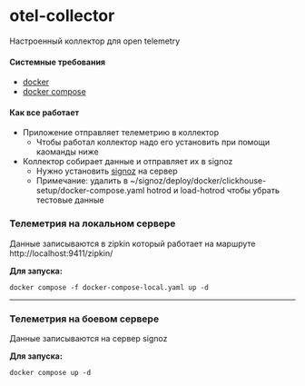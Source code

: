 # otel-collector
Настроенный коллектор для open telemetry

#### Системные требования
- [docker](https://www.digitalocean.com/community/tutorials/how-to-install-and-use-docker-on-ubuntu-20-04-ru)
- [docker compose](https://www.digitalocean.com/community/tutorials/how-to-install-and-use-docker-compose-on-ubuntu-22-04)

#### Как все работает
- Приложение отправляет телеметрию в коллектор
  - Чтобы работал коллектор надо его установить при помощи каоманды ниже
- Коллектор собирает данные и отправляет их в signoz
  - Нужно установить [signoz](https://signoz.io/docs/install/docker/#install-signoz-using-docker-compose) на сервер
  - Примечание: удалить в ~/signoz/deploy/docker/clickhouse-setup/docker-compose.yaml hotrod и load-hotrod чтобы убрать тестовые данные


### Телеметрия на локальном сервере
Данные записываются в zipkin который работает на маршруте http://localhost:9411/zipkin/

**Для запуска:**
```shell
docker compose -f docker-compose-local.yaml up -d
```

---

### Телеметрия на боевом сервере
Данные записываются на сервер signoz

**Для запуска:**
```shell
docker compose up -d
```



